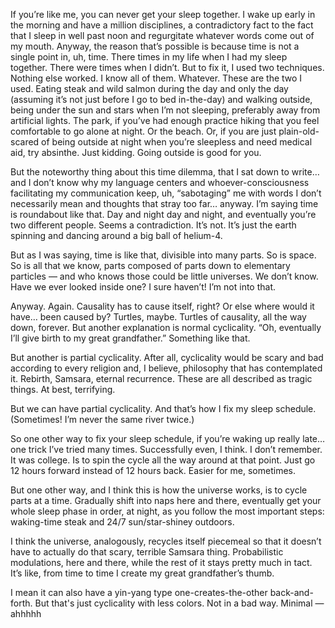 If you’re like me, you can never get your sleep together. I wake up early in the morning and have a million disciplines, a contradictory fact to the fact that I sleep in well past noon and regurgitate whatever words come out of my mouth. Anyway, the reason that’s possible is because time is not a single point in, uh, time. There times in my life when I had my sleep together. There were times when I didn’t. But to fix it, I used two techniques. Nothing else worked. I know all of them. Whatever. These are the two I used. Eating steak and wild salmon during the day and only the day (assuming it’s not just before I go to bed in-the-day) and walking outside, being under the sun and stars when I’m not sleeping, preferably away from artificial lights. The park, if you’ve had enough practice hiking that you feel comfortable to go alone at night. Or the beach. Or, if you are just plain-old-scared of being outside at night when you’re sleepless and need medical aid, try absinthe. Just kidding. Going outside is good for you.

But the noteworthy thing about this time dilemma, that I sat down to write… and I don’t know why my language centers and whoever-consciousness facilitating my communication keep, uh, “sabotaging” me with words I don’t necessarily mean and thoughts that stray too far… anyway. I’m saying time is roundabout like that. Day and night day and night, and eventually you’re two different people. Seems a contradiction. It’s not. It’s just the earth spinning and dancing around a big ball of helium-4. 

But as I was saying, time is like that, divisible into many parts. So is space. So is all that we know, parts composed of parts down to elementary particles — and who knows those could be little universes. We don’t know. Have we ever looked inside one? I sure haven’t! I’m not into that.

Anyway. Again. Causality has to cause itself, right? Or else where would it have… been caused by? Turtles, maybe. Turtles of causality, all the way down, forever. But another explanation is normal cyclicality. “Oh, eventually I’ll give birth to my great grandfather.” Something like that.

But another is partial cyclicality. After all, cyclicality would be scary and bad according to every religion and, I believe, philosophy that has contemplated it. Rebirth, Samsara, eternal recurrence. These are all described as tragic things. At best, terrifying.

But we can have partial cyclicality. And that’s how I fix my sleep schedule. (Sometimes! I’m never the same river twice.)

So one other way to fix your sleep schedule, if you’re waking up really late… one trick I’ve tried many times. Successfully even, I think. I don’t remember. It was college. Is to spin the cycle all the way around at that point. Just go 12 hours forward instead of 12 hours back. Easier for me, sometimes.

But one other way, and I think this is how the universe works, is to cycle parts at a time. Gradually shift into naps here and there, eventually get your whole sleep phase in order, at night, as you follow the most important steps: waking-time steak and 24/7 sun/star-shiney outdoors.

I think the universe, analogously, recycles itself piecemeal so that it doesn’t have to actually do that scary, terrible Samsara thing. Probabilistic modulations, here and there, while the rest of it stays pretty much in tact. It’s like, from time to time I create my great grandfather’s thumb.

I mean it can also have a yin-yang type one-creates-the-other back-and-forth. But that's just cyclicality with less colors. Not in a bad way. Minimal — ahhhhh
